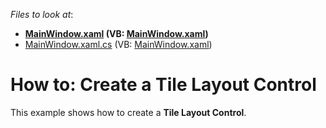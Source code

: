 <!-- default file list -->
*Files to look at*:

* **[MainWindow.xaml](./CS/WpfApplication12/MainWindow.xaml) (VB: [MainWindow.xaml](./VB/WpfApplication12/MainWindow.xaml))**
* [MainWindow.xaml.cs](./CS/WpfApplication12/MainWindow.xaml.cs) (VB: [MainWindow.xaml](./VB/WpfApplication12/MainWindow.xaml))
<!-- default file list end -->
# How to: Create a Tile Layout Control


<p>This example shows how to create a <strong>Tile Layout Control</strong>.</p>

<br/>



